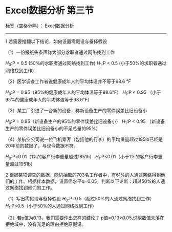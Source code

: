 ﻿# Excel数据分析 第三节

标签（空格分隔）： Excel数据分析

---

1 若需要推翻以下结论，如何设置零假设与备择假设

（1）一份报纸头条声称大部分求职者通过网络找到工作

 $H_0$:P = 0.5 (50%的求职者通过网络找到工作)
 $H_1$:P < 0.5 (小于50%的求职者通过网络找到工作)

（2）医学调查工作者说健康成年人的平均体温并不等于98.6 ℉

$H_0$:P = 0.95（95%的健康成年人的平均体温等于98.6℉）
$H_1$:P < 0.95 （小于95%的健康成年人的平均体温等于98.6℉）

（3）某工厂引进了一台新的设备，称新设备生产的零件误差比旧设备小

$H_0$:P = 0.95（新设备生产的95%的零件误差比旧设备小）
$H_1$:P < 0.95 （新设备生产的零件误差比旧设备小的不足总量的95%）

（4）某航空公司说一位飞机乘客（包括他的行李）的平均重量超过185lb已经是20年前的数据了，与现今数据不符。

$H_0$:P=0.01（1%的客户行李重量超过1851b）
$H_1$:P<0.01（小于1%的客户行李重量超过1951b）

2 根据某项调查的数据，随机抽取的703名工作者中，有61%的人通过网络得到他们的工作。根据样本数据，设置信水平α=0.05，判断以下论断：超过50%的人通过网络找到他们的工作。

（1）写出零假设与备择假设
$H_0$:P=0.5（超过50%的人通过网络找到工作）
$H_1$:P<0.5（小于50%的人通过网络找到工作）

（2）若p值为0.13，我们需要作出怎样的结论？
p值=0.13>0.05,说明数值未落在拒绝域中，没有充足的理由拒绝原假设。




